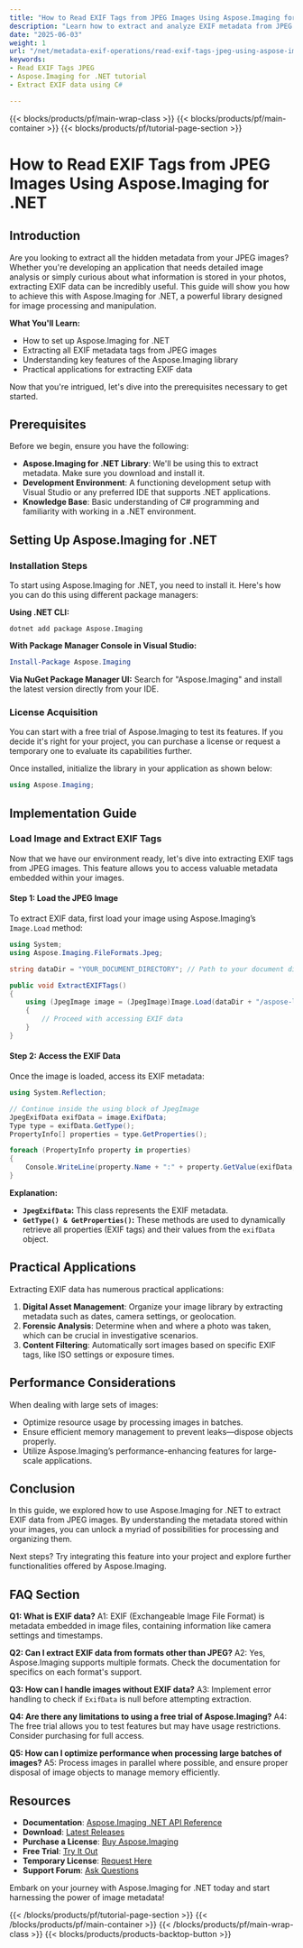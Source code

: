 ```yaml
---
title: "How to Read EXIF Tags from JPEG Images Using Aspose.Imaging for .NET"
description: "Learn how to extract and analyze EXIF metadata from JPEG images using Aspose.Imaging for .NET. This guide covers installation, implementation, and practical applications."
date: "2025-06-03"
weight: 1
url: "/net/metadata-exif-operations/read-exif-tags-jpeg-using-aspose-imaging-dotnet/"
keywords:
- Read EXIF Tags JPEG
- Aspose.Imaging for .NET tutorial
- Extract EXIF data using C#

---
```


{{< blocks/products/pf/main-wrap-class >}}
{{< blocks/products/pf/main-container >}}
{{< blocks/products/pf/tutorial-page-section >}}
# How to Read EXIF Tags from JPEG Images Using Aspose.Imaging for .NET

## Introduction

Are you looking to extract all the hidden metadata from your JPEG images? Whether you're developing an application that needs detailed image analysis or simply curious about what information is stored in your photos, extracting EXIF data can be incredibly useful. This guide will show you how to achieve this with Aspose.Imaging for .NET, a powerful library designed for image processing and manipulation.

**What You'll Learn:**
- How to set up Aspose.Imaging for .NET
- Extracting all EXIF metadata tags from JPEG images
- Understanding key features of the Aspose.Imaging library
- Practical applications for extracting EXIF data

Now that you're intrigued, let's dive into the prerequisites necessary to get started.

## Prerequisites
Before we begin, ensure you have the following:

- **Aspose.Imaging for .NET Library**: We'll be using this to extract metadata. Make sure you download and install it.
- **Development Environment**: A functioning development setup with Visual Studio or any preferred IDE that supports .NET applications.
- **Knowledge Base**: Basic understanding of C# programming and familiarity with working in a .NET environment.

## Setting Up Aspose.Imaging for .NET

### Installation Steps
To start using Aspose.Imaging for .NET, you need to install it. Here's how you can do this using different package managers:

**Using .NET CLI:**

```shell
dotnet add package Aspose.Imaging
```

**With Package Manager Console in Visual Studio:**

```powershell
Install-Package Aspose.Imaging
```

**Via NuGet Package Manager UI:**
Search for "Aspose.Imaging" and install the latest version directly from your IDE.

### License Acquisition
You can start with a free trial of Aspose.Imaging to test its features. If you decide it's right for your project, you can purchase a license or request a temporary one to evaluate its capabilities further.

Once installed, initialize the library in your application as shown below:

```csharp
using Aspose.Imaging;
```

## Implementation Guide

### Load Image and Extract EXIF Tags
Now that we have our environment ready, let's dive into extracting EXIF tags from JPEG images. This feature allows you to access valuable metadata embedded within your images.

#### Step 1: Load the JPEG Image
To extract EXIF data, first load your image using Aspose.Imaging’s `Image.Load` method:

```csharp
using System;
using Aspose.Imaging.FileFormats.Jpeg;

string dataDir = "YOUR_DOCUMENT_DIRECTORY"; // Path to your document directory

public void ExtractEXIFTags()
{
    using (JpegImage image = (JpegImage)Image.Load(dataDir + "/aspose-logo.jpg"))
    {
        // Proceed with accessing EXIF data
    }
}
```

#### Step 2: Access the EXIF Data
Once the image is loaded, access its EXIF metadata:

```csharp
using System.Reflection;

// Continue inside the using block of JpegImage
JpegExifData exifData = image.ExifData;
Type type = exifData.GetType();
PropertyInfo[] properties = type.GetProperties();

foreach (PropertyInfo property in properties)
{
    Console.WriteLine(property.Name + ":" + property.GetValue(exifData, null));
}
```

**Explanation:**
- **`JpegExifData`:** This class represents the EXIF metadata.
- **`GetType() & GetProperties()`:** These methods are used to dynamically retrieve all properties (EXIF tags) and their values from the `exifData` object.

## Practical Applications
Extracting EXIF data has numerous practical applications:

1. **Digital Asset Management**: Organize your image library by extracting metadata such as dates, camera settings, or geolocation.
2. **Forensic Analysis**: Determine when and where a photo was taken, which can be crucial in investigative scenarios.
3. **Content Filtering**: Automatically sort images based on specific EXIF tags, like ISO settings or exposure times.

## Performance Considerations
When dealing with large sets of images:
- Optimize resource usage by processing images in batches.
- Ensure efficient memory management to prevent leaks—dispose objects properly.
- Utilize Aspose.Imaging’s performance-enhancing features for large-scale applications.

## Conclusion
In this guide, we explored how to use Aspose.Imaging for .NET to extract EXIF data from JPEG images. By understanding the metadata stored within your images, you can unlock a myriad of possibilities for processing and organizing them. 

Next steps? Try integrating this feature into your project and explore further functionalities offered by Aspose.Imaging.

## FAQ Section
**Q1: What is EXIF data?**
A1: EXIF (Exchangeable Image File Format) is metadata embedded in image files, containing information like camera settings and timestamps.

**Q2: Can I extract EXIF data from formats other than JPEG?**
A2: Yes, Aspose.Imaging supports multiple formats. Check the documentation for specifics on each format's support.

**Q3: How can I handle images without EXIF data?**
A3: Implement error handling to check if `ExifData` is null before attempting extraction.

**Q4: Are there any limitations to using a free trial of Aspose.Imaging?**
A4: The free trial allows you to test features but may have usage restrictions. Consider purchasing for full access.

**Q5: How can I optimize performance when processing large batches of images?**
A5: Process images in parallel where possible, and ensure proper disposal of image objects to manage memory efficiently.

## Resources
- **Documentation**: [Aspose.Imaging .NET API Reference](https://reference.aspose.com/imaging/net/)
- **Download**: [Latest Releases](https://releases.aspose.com/imaging/net/)
- **Purchase a License**: [Buy Aspose.Imaging](https://purchase.aspose.com/buy)
- **Free Trial**: [Try It Out](https://releases.aspose.com/imaging/net/)
- **Temporary License**: [Request Here](https://purchase.aspose.com/temporary-license/)
- **Support Forum**: [Ask Questions](https://forum.aspose.com/c/imaging/10)

Embark on your journey with Aspose.Imaging for .NET today and start harnessing the power of image metadata!

{{< /blocks/products/pf/tutorial-page-section >}}
{{< /blocks/products/pf/main-container >}}
{{< /blocks/products/pf/main-wrap-class >}}
{{< blocks/products/products-backtop-button >}}